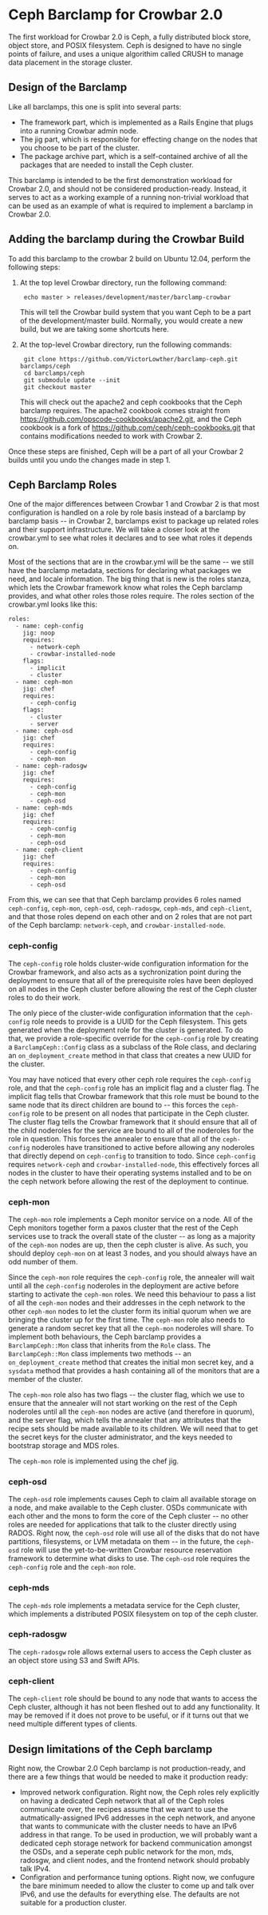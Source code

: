 # Ceph Barclamp for Crowbar 2.0 #

The first workload for Crowbar 2.0 is Ceph, a fully distributed block
store, object store, and POSIX filesystem.  Ceph is designed to have
no single points of failure, and uses a unique algorithim called CRUSH
to manage data placement in the storage cluster.

## Design of the Barclamp ##

Like all barclamps, this one is split into several parts:

* The framework part, which is implemented as a Rails Engine that
  plugs into a running Crowbar admin node.
* The jig part, which is responsible for effecting change on the nodes
  that you choose to be part of the cluster.
* The package archive part, which is a self-contained archive of all
  the packages that are needed to install the Ceph cluster.

This barclamp is intended to be the first demonstration workload for
Crowbar 2.0, and should not be considered production-ready.  Instead,
it serves to act as a working example of a running non-trivial
workload that can be used as an example of what is required to
implement a barclamp in Crowbar 2.0.

## Adding the barclamp during the Crowbar Build ##

To add this barclamp to the crowbar 2 build on Ubuntu 12.04, perform
the following steps:

1. At the top level Crowbar directory, run the following command:

        echo master > releases/development/master/barclamp-crowbar

   This will tell the Crowbar build system that you want Ceph to be a
   part of the development/master build.  Normally, you would create a
   new build, but we are taking some shortcuts here.
2. At the top-level Crowbar directory, run the following commands:

        git clone https://github.com/VictorLowther/barclamp-ceph.git barclamps/ceph
        cd barclamps/ceph
        git submodule update --init
        git checkout master

   This will check out the apache2 and ceph cookbooks that the Ceph
   barclamp requires. The apache2 cookbook comes straight from
   <https://github.com/opscode-cookbooks/apache2.git>, and the Ceph
   cookbook is a fork of
   <https://github.com/ceph/ceph-cookbooks.git> that contains
   modifications needed to work with Crowbar 2.

Once these steps are finished, Ceph will be a part of all your Crowbar
2 builds until you undo the changes made in step 1.

## Ceph Barclamp Roles ##

One of the major differences between Crowbar 1 and Crowbar 2 is that
most configuration is handled on a role by role basis instead of a
barclamp by barclamp basis -- in Crowbar 2, barclamps exist to package
up related roles and their support infrastructure. We will take a
closer look at the crowbar.yml to see what roles it declares and to
see what roles it depends on.

Most of the sections that are in the crowbar.yml will be the same --
we still have the barclamp metadata, sections for declaring what
packages we need, and locale information.  The big thing that is new
is the roles stanza, which lets the Crowbar framework know what roles
the Ceph barclamp provides, and what other roles those roles require.
The roles section of the crowbar.yml looks like this:

    roles:
      - name: ceph-config
        jig: noop
        requires:
          - network-ceph
          - crowbar-installed-node
        flags:
          - implicit
          - cluster
      - name: ceph-mon
        jig: chef
        requires:
          - ceph-config
        flags:
          - cluster
          - server
      - name: ceph-osd
        jig: chef
        requires:
          - ceph-config
          - ceph-mon
      - name: ceph-radosgw
        jig: chef
        requires:
          - ceph-config
          - ceph-mon
          - ceph-osd
      - name: ceph-mds
        jig: chef
        requires:
          - ceph-config
          - ceph-mon
          - ceph-osd
      - name: ceph-client
        jig: chef
        requires:
          - ceph-config
          - ceph-mon
          - ceph-osd

From this, we can see that that Ceph barclamp provides 6 roles named
`ceph-config`, `ceph-mon`, `ceph-osd`, `ceph-radosgw`, `ceph-mds`, and
`ceph-client`, and that those roles depend on each other and on 2 roles
that are not part of the Ceph barclamp: `network-ceph`, and
`crowbar-installed-node`.

### ceph-config ###

The `ceph-config` role holds cluster-wide configuration information for
the Crowbar framework, and also acts as a sychronization point during
the deployment to ensure that all of the prerequisite roles have been
deployed on all nodes in the Ceph cluster before allowing the rest of
the Ceph cluster roles to do their work.

The only piece of the cluster-wide configuration information that the
`ceph-config` role needs to provide is a UUID for the Ceph filesystem.
This gets generated when the deployment role for the cluster is
generated.  To do that, we provide a role-specific override for the
`ceph-config` role by creating a `BarclampCeph::Config` class as a
subclass of the Role class, and declaring an `on_deployment_create`
method in that class that creates a new UUID for the cluster.

You may have noticed that every other ceph role requires the
`ceph-config` role, and that the `ceph-config` role has an implicit flag
and a cluster flag.  The implicit flag tells that Crowbar framework
that this role must be bound to the same node that its direct children
are bound to -- this forces the `ceph-config` role to be present on all
nodes that participate in the Ceph cluster.  The cluster flag tells
the Crowbar framework that it should ensure that all of the child
noderoles for the service are bound to all of the noderoles for the
role in question.  This forces the annealer to ensure that all of the
`ceph-config` noderoles have transitioned to active before allowing any
noderoles that directly depend on `ceph-config` to transition to todo.
Since `ceph-config` requires `network-ceph` and `crowbar-installed-node`,
this effectively forces all nodes in the cluster to have their
operating systems installed and to be on the ceph network before
allowing the rest of the deployment to continue.

### ceph-mon ###

The `ceph-mon` role implements a Ceph monitor service on a node.  All of the
Ceph monitors together form a paxos cluster that the rest of the Ceph
services use to track the overall state of the cluster -- as long as a
majority of the `ceph-mon` nodes are up, then the ceph cluster is
alive.  As such, you should deploy `ceph-mon` on at least 3 nodes, and you
should always have an odd number of them.

Since the `ceph-mon` role requires the `ceph-config` role, the annealer
will wait until all the `ceph-config` noderoles in the deployment are
active before starting to activate the `ceph-mon` roles.  We need this
behaviour to pass a list of all the `ceph-mon` nodes and their addresses
in the ceph network to the other `ceph-mon` nodes to let the cluster
form its initial quorum when we are bringing the cluster up for the
first time.  The `ceph-mon` role also needs to generate a random secret
key that all the `ceph-mon` noderoles will share.  To implement both
behaviours, the Ceph barclamp provides a `BarclampCeph::Mon` class
that inherits from the `Role` class.  The `BarclampCeph::Mon` class
implements two methods -- an `on_deployment_create` method that
creates the initial mon secret key, and a `sysdata` method that
provides a hash containing all of the monitors that are a member of
the cluster.

The `ceph-mon` role also has two flags -- the cluster flag, which we use
to ensure that the annealer will not start working on the rest of the
Ceph noderoles until all the `ceph-mon` nodes are active (and therefore
in quorum), and the server flag, which tells the annealer that any
attributes that the recipe sets should be made available to its
children.  We will need that to get the secret keys for the cluster
administrator, and the keys needed to bootstrap storage and MDS roles.

The `ceph-mon` role is implemented using the chef jig.

### ceph-osd ###

The `ceph-osd` role implements causes Ceph to claim all available
storage on a node, and make available to the Ceph cluster.  OSDs communicate
with each other and the mons to form the core of the Ceph cluster --
no other roles are needed for applications that talk to the cluster
directly using RADOS. Right now, the `ceph-osd` role will use all of the
disks that do not have partitions, filesystems, or LVM metadata on
them -- in the future, the `ceph-osd` role will use the
yet-to-be-written Crowbar resource reservation framework to determine
what disks to use.  The `ceph-osd` role requires the `ceph-config` role
and the `ceph-mon` role.

### ceph-mds ###

The `ceph-mds` role implements a metadata service for the Ceph cluster,
which implements a distributed POSIX filesystem on top of the ceph
cluster.

### ceph-radosgw ###

The `ceph-radosgw` role allows external users to access the Ceph cluster
as an object store using S3 and Swift APIs.

### ceph-client ###

The `ceph-client` role should be bound to any node that wants to access
the Ceph cluster, although it has not been fleshed out to add any
functionality.  It may be removed if it does not prove to be useful,
or if it turns out that we need multiple different types of clients.

## Design limitations of the Ceph barclamp ##

Right now, the Crowbar 2.0 Ceph barclamp is not production-ready, and
there are a few things that would be needed to make it production
ready:

* Improved network configuration.  Right now, the Ceph roles rely
  explicitly on having a dedicated Ceph network that all of the Ceph
  roles communicate over, the recipes assume that we want to use the
  autmatically-assigned IPv6 addresses in the ceph network, and anyone
  that wants to communicate with the cluster needs to have an IPv6
  address in that range.  To be used in production, we will probably
  want a dedicated ceph storage network for backend communication
  amongst the OSDs, and a seperate ceph public network for the mon,
  mds, radosgw, and client nodes, and the frontend network should
  probably talk IPv4.
* Configration and performance tuning options.  Right now, we
  confugure the bare minimum needed to allow the cluster to
  come up and talk over IPv6, and use the defaults for everything
  else.  The defaults are not suitable for a production cluster.
